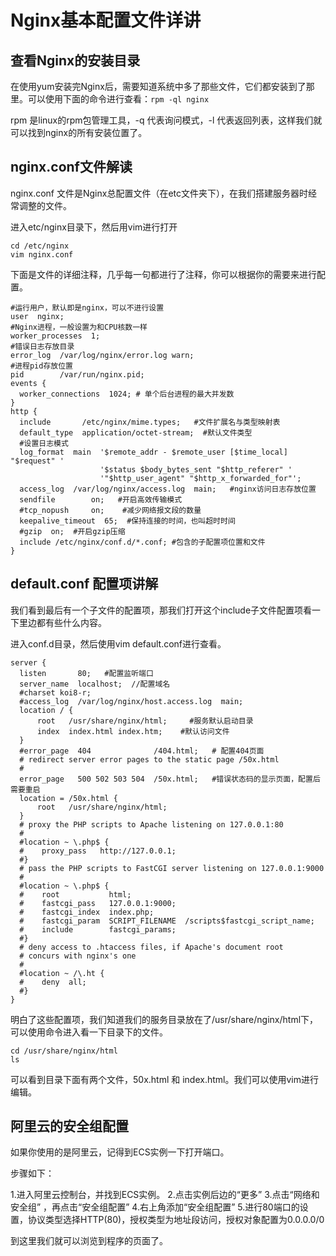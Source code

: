 # Nginx基本配置文件详讲

## 查看Nginx的安装目录

在使用yum安装完Nginx后，需要知道系统中多了那些文件，它们都安装到了那里。可以使用下面的命令进行查看：`rpm -ql nginx`

rpm 是linux的rpm包管理工具，-q 代表询问模式，-l 代表返回列表，这样我们就可以找到nginx的所有安装位置了。

## nginx.conf文件解读

nginx.conf 文件是Nginx总配置文件（在etc文件夹下），在我们搭建服务器时经常调整的文件。

进入etc/nginx目录下，然后用vim进行打开

```(vim)
cd /etc/nginx
vim nginx.conf
```

下面是文件的详细注释，几乎每一句都进行了注释，你可以根据你的需要来进行配置。

```(vim)
#运行用户，默认即是nginx，可以不进行设置
user  nginx;
#Nginx进程，一般设置为和CPU核数一样
worker_processes  1;
#错误日志存放目录
error_log  /var/log/nginx/error.log warn;
#进程pid存放位置
pid        /var/run/nginx.pid;
events {
  worker_connections  1024; # 单个后台进程的最大并发数
}
http {
  include       /etc/nginx/mime.types;   #文件扩展名与类型映射表
  default_type  application/octet-stream;  #默认文件类型
  #设置日志模式
  log_format  main  '$remote_addr - $remote_user [$time_local] "$request" '
                    '$status $body_bytes_sent "$http_referer" '
                    '"$http_user_agent" "$http_x_forwarded_for"';
  access_log  /var/log/nginx/access.log  main;   #nginx访问日志存放位置
  sendfile        on;   #开启高效传输模式
  #tcp_nopush     on;    #减少网络报文段的数量
  keepalive_timeout  65;  #保持连接的时间，也叫超时时间
  #gzip  on;  #开启gzip压缩
  include /etc/nginx/conf.d/*.conf; #包含的子配置项位置和文件
}
```

## default.conf 配置项讲解 

我们看到最后有一个子文件的配置项，那我们打开这个include子文件配置项看一下里边都有些什么内容。

进入conf.d目录，然后使用vim default.conf进行查看。

```(vim)
server {
  listen       80;   #配置监听端口
  server_name  localhost;  //配置域名
  #charset koi8-r;
  #access_log  /var/log/nginx/host.access.log  main;
  location / {
      root   /usr/share/nginx/html;     #服务默认启动目录
      index  index.html index.htm;    #默认访问文件
  }
  #error_page  404              /404.html;   # 配置404页面
  # redirect server error pages to the static page /50x.html
  #
  error_page   500 502 503 504  /50x.html;   #错误状态码的显示页面，配置后需要重启
  location = /50x.html {
      root   /usr/share/nginx/html;
  }
  # proxy the PHP scripts to Apache listening on 127.0.0.1:80
  #
  #location ~ \.php$ {
  #    proxy_pass   http://127.0.0.1;
  #}
  # pass the PHP scripts to FastCGI server listening on 127.0.0.1:9000
  #
  #location ~ \.php$ {
  #    root           html;
  #    fastcgi_pass   127.0.0.1:9000;
  #    fastcgi_index  index.php;
  #    fastcgi_param  SCRIPT_FILENAME  /scripts$fastcgi_script_name;
  #    include        fastcgi_params;
  #}
  # deny access to .htaccess files, if Apache's document root
  # concurs with nginx's one
  #
  #location ~ /\.ht {
  #    deny  all;
  #}
}
```

明白了这些配置项，我们知道我们的服务目录放在了/usr/share/nginx/html下，可以使用命令进入看一下目录下的文件。

```shell
cd /usr/share/nginx/html
ls
```

可以看到目录下面有两个文件，50x.html 和 index.html。我们可以使用vim进行编辑。

## 阿里云的安全组配置

如果你使用的是阿里云，记得到ECS实例一下打开端口。

步骤如下：

1.进入阿里云控制台，并找到ECS实例。
2.点击实例后边的“更多”
3.点击“网络和安全组” ，再点击“安全组配置”
4.右上角添加“安全组配置”
5.进行80端口的设置，协议类型选择HTTP(80)，授权类型为地址段访问，授权对象配置为0.0.0.0/0

到这里我们就可以浏览到程序的页面了。
